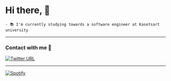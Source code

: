 # Hi there, 👋

```
- 📚 I'm currently studying towards a software engineer at Kasetsart university
```
---
### Contact with me 📝

[![Twitter URL](https://img.shields.io/twitter/url/https/twitter.com/bukotsunikki.svg?style=social&label=Follow%20%40bukotsunikki)](https://twitter.com/NirisYeot)
<br />

---
[![Spotify](https://novatorem.Sosokker.vercel.app/api/spotify)](https://open.spotify.com/user/31o7vyzk7wg5ilzknjnqoyc7xo2q)

